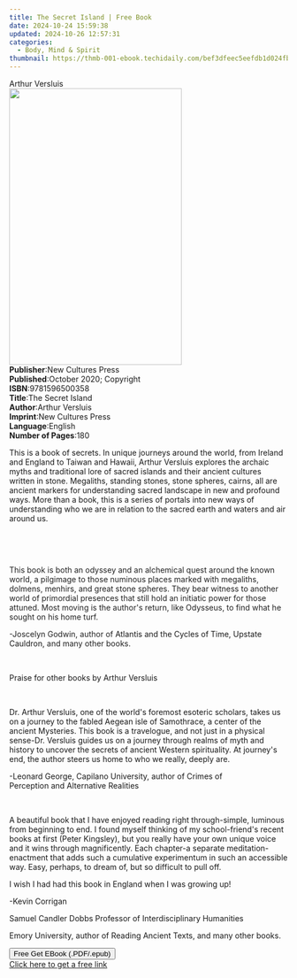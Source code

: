 ```yaml
---
title: The Secret Island | Free Book
date: 2024-10-24 15:59:38
updated: 2024-10-26 12:57:31
categories:
  - Body, Mind & Spirit
thumbnail: https://thmb-001-ebook.techidaily.com/bef3dfeec5eefdb1d024fb54bf1e70d4750781d55a6923b7d59038cb13f56c0a.jpg
---
```

<main id="book-container">
  <div class="flex flex-col">
    <div class="book-brief flex-1 py-6 px-4 sm:p-6 md:py-10 md:px-8">
      <!-- brief-->
      <div class="book-brief-main">Arthur Versluis</div>
    </div>
    <div
      class="book-meta-info flex-1 grid gap-4 col-start-1 col-end-3 row-start-1 sm:mb-6 sm:grid-cols-4 lg:gap-6 lg:col-start-2 lg:row-end-6 lg:row-span-6 lg:mb-0"
    >
      <div
        class="book-meta-info-left place-content-center mt-4 p-4 text-sm leading-6 col-start-2 col-span-2 dark:text-slate-400"
      >
        <img
          class="w-full h-500 object-cover rounded-lg sm:h-255 sm:col-span-2 lg:col-span-full"
          src="https://img-001-ebook.techidaily.com/a68976e6d9cde71093efc55aead2061d889a72ee829584913924e38ec36593cb.jpg"
          alt=""
          width="312"
          height="500"
        />
      </div>
      <div
        class="book-meta-info-right mt-2 col-start-1 row-start-2 col-span-3 self-center"
      >
        <!-- meta data  -->
        <div class="flex flex-col px-4 md:px-8">
          <div class="flex-1">
            <strong>Publisher</strong>:<span class="px-2"
              >New Cultures Press</span
            >
          </div>
          <div class="flex-1">
            <strong>Published</strong>:<span class="px-2"
              >October 2020; Copyright</span
            >
          </div>
          <div class="flex-1">
            <strong>ISBN</strong>:<span class="px-2">9781596500358</span>
          </div>
          <div class="flex-1">
            <strong>Title</strong>:<span class="px-2">The Secret Island</span>
          </div>
          <div class="flex-1">
            <strong>Author</strong>:<span class="px-2">Arthur Versluis</span>
          </div>
          <div class="flex-1">
            <strong>Imprint</strong>:<span class="px-2"
              >New Cultures Press</span
            >
          </div>
          <div class="flex-1">
            <strong>Language</strong>:<span class="px-2">English</span>
          </div>
          <div class="flex-1">
            <strong>Number of Pages</strong>:<span class="px-2">180</span>
          </div>
        </div>
      </div>
    </div>
    <div class="book-description flex-1 py-6 px-4 sm:p-6 md:py-10 md:px-8">
      <div class="book-description-main">
        <div accordion-content="" id="description">
          <p>
            This is a book of secrets. In unique journeys around the world, from
            Ireland and England to Taiwan and Hawaii, Arthur Versluis explores
            the archaic myths and traditional lore of sacred islands and their
            ancient cultures written in stone. Megaliths, standing stones, stone
            spheres, cairns, all are ancient markers for understanding sacred
            landscape in new and profound ways. More than a book, this is a
            series of portals into new ways of understanding who we are in
            relation to the sacred earth and waters and air around us.
          </p>
          <p><br /></p>
          <p><br /></p>
          <p>
            <span style="color: rgb(34, 34, 34)"
              >This book is both an odyssey and an alchemical quest around the
              known world, a pilgimage to those numinous places marked with
              megaliths, dolmens, menhirs, and great stone spheres. They bear
              witness to another world of primordial presences that still hold
              an initiatic power for those attuned. Most moving is the author's
              return, like Odysseus, to find what he sought on his home
              turf.</span
            >
          </p>
          <p>
            <span style="color: rgb(34, 34, 34)"
              >-Joscelyn Godwin, author of&nbsp;</span
            >Atlantis and the Cycles of Time, Upstate Cauldron,&nbsp;<span
              style="color: rgb(34, 34, 34)"
              >and many other books.</span
            >
          </p>
          <p>&nbsp;</p>
          <p>Praise for other books by Arthur Versluis</p>
          <p><br /></p>
          <p>
            <span style="color: rgb(26, 26, 26)"
              >Dr.&nbsp;Arthur Versluis, one of the world's foremost
              esoteric&nbsp;scholars, takes us on a journey to the fabled Aegean
              isle of Samothrace, a&nbsp;center of the ancient Mysteries. This
              book is a travelogue, and not just in a physical
              sense-Dr.&nbsp;Versluis guides us on a journey through realms of
              myth and history to uncover&nbsp;the secrets of ancient Western
              spirituality. At journey's end, the author steers us home to who
              we really, deeply are.&nbsp;</span
            >
          </p>
          <p>
            <span style="color: rgb(26, 26, 26)"
              >-Leonard George, Capilano University, author of&nbsp;</span
            >Crimes of Perception&nbsp;<span style="color: rgb(26, 26, 26)"
              >and&nbsp;</span
            >Alternative Realities
          </p>
          <p><span style="color: rgb(26, 26, 26)">&nbsp;</span></p>
          <p>
            <span style="color: rgb(26, 26, 26)"
              >A beautiful book that I have enjoyed reading right
              through-simple, luminous from beginning to end. I found myself
              thinking of my school-friend's recent books at first (Peter
              Kingsley), but you really have your own unique voice and it wins
              through magnificently. Each chapter-a separate
              meditation-enactment that adds such a cumulative&nbsp;</span
            >experimentum
            <span style="color: rgb(26, 26, 26)"
              >in such an accessible way. Easy, perhaps, to dream of, but so
              difficult to pull off.</span
            >
          </p>
          <p>
            <span style="color: rgb(26, 26, 26)"
              >I wish I had had this book in England when I was growing up!
            </span>
          </p>
          <p><span style="color: rgb(26, 26, 26)">-Kevin Corrigan</span></p>
          <p>Samuel Candler Dobbs Professor of Interdisciplinary Humanities</p>
          <p>
            Emory University, author of&nbsp;Reading Ancient Texts, and many
            other books.
          </p>
        </div>
        <div class="accordion-fader"></div>
      </div>
    </div>
    <div class="book-excerpts flex-1 py-6 px-4 sm:p-6 md:py-10 md:px-8"></div>
    <div
      class="book-about-author flex-1 py-6 px-4 sm:p-6 md:py-10 md:px-8"
    ></div>
    <div class="book-free-get flex-1 py-6 px-4 sm:p-6 md:py-10 md:px-8">
      <button
        id="btn-free-get"
        class="bg-blue-500 hover:bg-blue-700 text-white font-bold py-2 px-4 rounded"
      >
        Free Get EBook (.PDF/.epub)
      </button>
      <div id="countdown-display" class="px-2 text-lg mt-2"></div>
      <a
        id="free-link"
        class="hidden bg-blue-500 hover:bg-blue-700 text-white font-bold py-2 px-4 rounded"
        href="https://www.ebooks.com/en-us/book/210087639/the-secret-island/arthur-versluis/"
        target="_blank"
        >Click here to get a free link</a
      >
    </div>
    <script>
      let countdownTime = 0;
      let countdownInterval = null;
      document
        .getElementById('btn-free-get')
        .addEventListener('click', startCountdown);
      function startCountdown() {
        countdownTime = new Date().getTime() + 60000 * 3;
        countdownInterval = setInterval(updateCountdown, 1000);
        document.getElementById('btn-free-get').disabled = true;
        document
          .getElementById('btn-free-get')
          .classList.add('bg-gray-500', 'cursor-not-allowed');
      }
      function updateCountdown() {
        let currentTime = new Date().getTime();
        let timeLeft = countdownTime - currentTime;
        let secondsLeft = Math.floor(timeLeft / 1000);
        document.getElementById('countdown-display').innerHTML =
          `Remaining time: ${secondsLeft} seconds.`;
        if (secondsLeft <= 0) {
          clearInterval(countdownInterval);
          document.getElementById('btn-free-get').classList.add('hidden');
          document.getElementById('free-link').classList.remove('hidden');
          document.getElementById('countdown-display').innerHTML = '';
        }
      }
    </script>
  </div>
</main>
